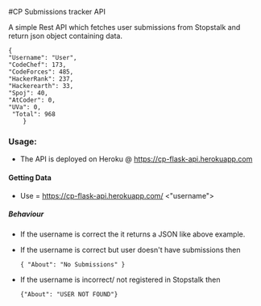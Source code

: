 #CP Submissions tracker API

A simple Rest API which fetches user submissions from Stopstalk and return json object containing data.

    {
    "Username": "User",
    "CodeChef": 173,
    "CodeForces": 485,
    "HackerRank": 237,
    "Hackerearth": 33,
    "Spoj": 40,
    "AtCoder": 0,
    "UVa": 0,
     "Total": 968
        }
### Usage:
- The API is deployed on Heroku @ https://cp-flask-api.herokuapp.com

#### Getting Data
- Use = https://cp-flask-api.herokuapp.com/ <"username">

##### Behaviour
- If the username is correct the it returns a JSON like above example.
- If the username is correct but user doesn't have submissions then

    `{ "About": "No Submissions" }`
- If the username is incorrect/ not registered in Stopstalk then

    `{"About": "USER NOT FOUND"}`
    
 

